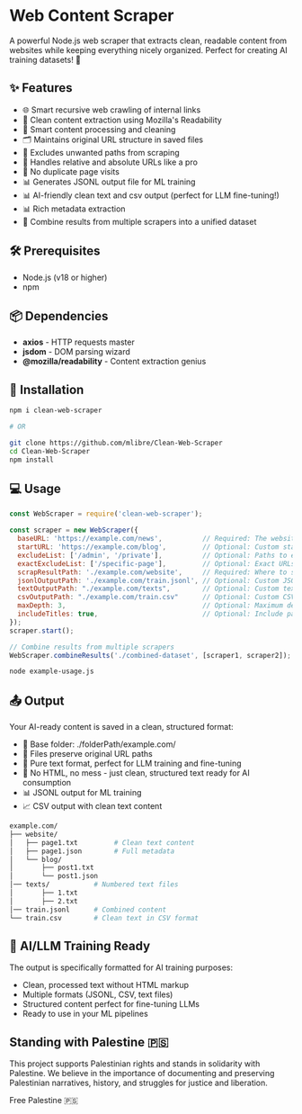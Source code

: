 # Web Content Scraper

A powerful Node.js web scraper that extracts clean, readable content from websites while keeping everything nicely organized. Perfect for creating AI training datasets! 🤖

## ✨ Features

- 🌐 Smart recursive web crawling of internal links
- 📝 Clean content extraction using Mozilla's Readability
- 🧹 Smart content processing and cleaning
- 🗂️ Maintains original URL structure in saved files
- 🚫 Excludes unwanted paths from scraping
- 🔄 Handles relative and absolute URLs like a pro
- 🎯 No duplicate page visits
- 📊 Generates JSONL output file for ML training
- 📊 AI-friendly clean text and csv output (perfect for LLM fine-tuning!)
- 📊 Rich metadata extraction
- 📁 Combine results from multiple scrapers into a unified dataset

## 🛠️ Prerequisites

- Node.js (v18 or higher)
- npm

## 📦 Dependencies

- **axios** - HTTP requests master
- **jsdom** - DOM parsing wizard
- **@mozilla/readability** - Content extraction genius

## 🚀 Installation

```bash
npm i clean-web-scraper

# OR

git clone https://github.com/mlibre/Clean-Web-Scraper
cd Clean-Web-Scraper
npm install
```

## 💻 Usage

```js
const WebScraper = require('clean-web-scraper');

const scraper = new WebScraper({
  baseURL: 'https://example.com/news',          // Required: The website base url to scrape
  startURL: 'https://example.com/blog',         // Optional: Custom starting URL
  excludeList: ['/admin', '/private'],          // Optional: Paths to exclude
  exactExcludeList: ['/specific-page'],         // Optional: Exact URLs to exclude
  scrapResultPath: './example.com/website',     // Required: Where to save the content
  jsonlOutputPath: './example.com/train.jsonl', // Optional: Custom JSONL output path
  textOutputPath: "./example.com/texts",        // Optional: Custom text output path
  csvOutputPath: "./example.com/train.csv"      // Optional: Custom CSV output path
  maxDepth: 3,                                  // Optional: Maximum depth for recursive crawling
  includeTitles: true,                          // Optional: Include page titles in outputs
});
scraper.start();

// Combine results from multiple scrapers
WebScraper.combineResults('./combined-dataset', [scraper1, scraper2]);
```

```bash
node example-usage.js
```

## 📤 Output

Your AI-ready content is saved in a clean, structured format:

- 📁 Base folder: ./folderPath/example.com/
- 📑 Files preserve original URL paths
- 📝 Pure text format, perfect for LLM training and fine-tuning
- 🤖 No HTML, no mess - just clean, structured text ready for AI consumption
- 📊 JSONL output for ML training
- 📈 CSV output with clean text content

```bash
example.com/
├── website/
│   ├── page1.txt         # Clean text content
│   ├── page1.json        # Full metadata
│   └── blog/
│       ├── post1.txt
│       └── post1.json
│── texts/           # Numbered text files
│       ├── 1.txt
│       ├── 2.txt
│── train.jsonl      # Combined content
└── train.csv        # Clean text in CSV format
```

## 🤖 AI/LLM Training Ready

The output is specifically formatted for AI training purposes:

- Clean, processed text without HTML markup
- Multiple formats (JSONL, CSV, text files)
- Structured content perfect for fine-tuning LLMs
- Ready to use in your ML pipelines

## Standing with Palestine 🇵🇸

This project supports Palestinian rights and stands in solidarity with Palestine. We believe in the importance of documenting and preserving Palestinian narratives, history, and struggles for justice and liberation.

Free Palestine 🇵🇸
